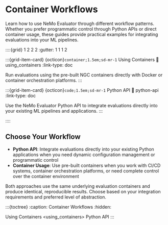 # Container Workflows

Learn how to use NeMo Evaluator through different workflow patterns. Whether you prefer programmatic control through Python APIs or direct container usage, these guides provide practical examples for integrating evaluations into your ML pipelines.

::::{grid} 1 2 2 2
:gutter: 1 1 1 2

:::{grid-item-card} {octicon}`container;1.5em;sd-mr-1` Using Containers
:link: using_containers
:link-type: doc

Run evaluations using the pre-built NGC containers directly with Docker or container orchestration platforms.
:::

:::{grid-item-card} {octicon}`code;1.5em;sd-mr-1` Python API
:link: python-api
:link-type: doc

Use the NeMo Evaluator Python API to integrate evaluations directly into your existing ML pipelines and applications.
:::

::::

## Choose Your Workflow

- **Python API**: Integrate evaluations directly into your existing Python applications when you need dynamic configuration management or programmatic control
- **Container Usage**: Use pre-built containers when you work with CI/CD systems, container orchestration platforms, or need complete control over the container environment

Both approaches use the same underlying evaluation containers and produce identical, reproducible results. Choose based on your integration requirements and preferred level of abstraction.

:::{toctree}
:caption: Container Workflows
:hidden:

Using Containers <using_containers>
Python API <python-api>
:::
